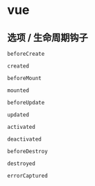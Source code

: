 # vue

## 选项 / 生命周期钩子

```beforeCreate ```

```created ```

```beforeMount ```

```mounted ```

```beforeUpdate ```

```updated ```

```activated ```

```deactivated ```

```beforeDestroy ```

```destroyed ```

```errorCaptured ```
